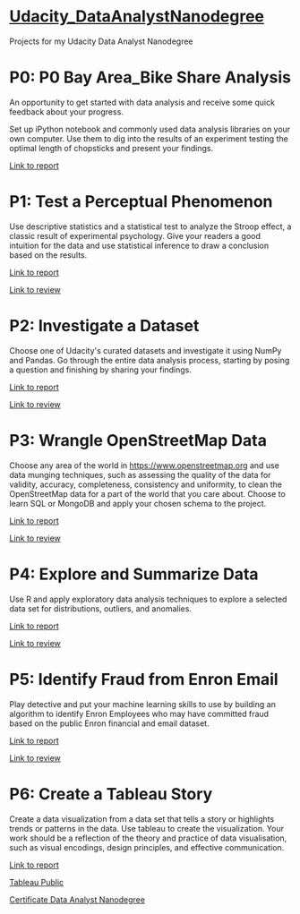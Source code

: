 # [Udacity_DataAnalystNanodegree](https://www.udacity.com/course/data-analyst-nanodegree--nd002) 

Projects for my Udacity Data Analyst Nanodegree

# P0: P0 Bay Area_Bike Share Analysis

An opportunity to get started with data analysis and receive some quick feedback about your progress.

Set up iPython notebook and commonly used data analysis libraries on your own computer. Use them to dig into the results of an experiment testing the optimal length of chopsticks and present your findings.

[Link to report](https://github.com/rhkaz/Udacity_DataAnalystNanodegree/tree/master/P0_Bay_Area_Bike_Share_Analysis)

# P1: Test a Perceptual Phenomenon

Use descriptive statistics and a statistical test to analyze the Stroop effect, a classic result of experimental psychology. Give your readers a good intuition for the data and use statistical inference to draw a conclusion based on the results.

[Link to report](https://github.com/rhkaz/Udacity_DataAnalystNanodegree/tree/master/P1_Project_Test_a_Perceptual_Phenomenon)

[Link to review]()

# P2: Investigate a Dataset

Choose one of Udacity's curated datasets and investigate it using NumPy and Pandas. Go through the entire data analysis process, starting by posing a question and finishing by sharing your findings.

[Link to report](https://github.com/rhkaz/Udacity_DataAnalystNanodegree/tree/master/P2_Investigate_a_Dataset)

[Link to review]()

# P3: Wrangle OpenStreetMap Data

Choose any area of the world in https://www.openstreetmap.org and use data munging techniques, such as assessing the quality of the data for validity, accuracy, completeness, consistency and uniformity, to clean the OpenStreetMap data for a part of the world that you care about. Choose to learn SQL or MongoDB and apply your chosen schema to the project.

[Link to report](https://github.com/rhkaz/Udacity_DataAnalystNanodegree/tree/master/P3_Wrangle-OpenStreetMap-Data)

[Link to review]()

# P4: Explore and Summarize Data

Use R and apply exploratory data analysis techniques to explore a selected data set for distributions, outliers, and anomalies.

[Link to report](https://github.com/rhkaz/Udacity_DataAnalystNanodegree/tree/master/P4_Explore_and_Summarize_Data)

[Link to review]()

# P5: Identify Fraud from Enron Email

Play detective and put your machine learning skills to use by building an algorithm to identify Enron Employees who may have committed fraud based on the public Enron financial and email dataset.

[Link to report](https://github.com/rhkaz/Udacity_DataAnalystNanodegree/tree/master/P5_Identify_Fraud_from_Enron_Email)

[Link to review]()

# P6: Create a Tableau Story

Create a data visualization from a data set that tells a story or highlights trends or patterns in the data. Use tableau to create the visualization. Your work should be a reflection of the theory and practice of data visualisation, such as visual encodings, design principles, and effective communication.

[Link to report](https://github.com/rhkaz/Udacity_DataAnalystNanodegree/tree/master/P6_Create_a_Tableau_Story)

[Tableau Public](https://public.tableau.com/profile/rashid.kazmi#!/vizhome/Story_2_HistoricalDefaultRatesofProsperLoanData/Story_2_HistoricalDefaultRatesofProsperLoanData)

[Certificate Data Analyst Nanodegree](https://github.com/rhkaz/Udacity_DataAnalystNanodegree/blob/master/DataAnalyst_Degree.jpg)
